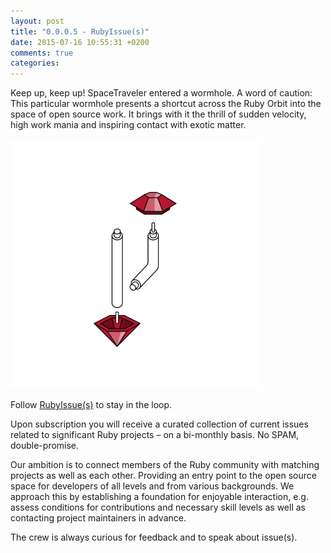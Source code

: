 ```yaml
---
layout: post
title: "0.0.0.5 - RubyIssue(s)"
date: 2015-07-16 10:55:31 +0200
comments: true
categories:
---
```


Keep up, keep up! SpaceTraveler entered a wormhole.
A word of caution:<br>
This particular wormhole presents a shortcut across the Ruby Orbit into the space of open source work.
It brings with it the thrill of sudden velocity, high work mania and inspiring contact with exotic matter.

<img src="/images/RubyIssues/issues_logo_blck.png" alt="RubyIssue(s)" width="400" height="400">

Follow [RubyIssue(s)](https://rubyissues.ongoodbits.com) to stay in the loop.

Upon subscription you will receive a curated collection of current issues related to significant Ruby projects – on a bi-monthly basis. No SPAM, double-promise.

Our ambition is to connect members of the Ruby community with matching projects as well as each other.
Providing an entry point to the open source space for developers of all levels and from various backgrounds. We approach this by establishing a foundation for enjoyable interaction, e.g. assess conditions for contributions and necessary skill levels as well as contacting project maintainers in advance.

The crew is always curious for feedback and to speak about issue(s).
